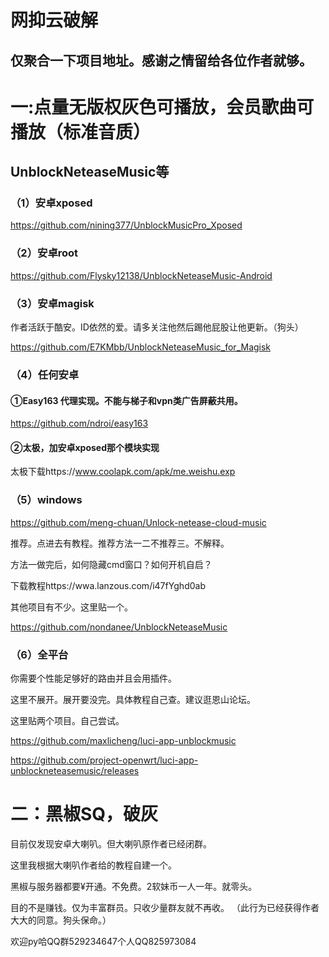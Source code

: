 
# 网抑云破解

## 仅聚合一下项目地址。感谢之情留给各位作者就够。


# 一:点量无版权灰色可播放，会员歌曲可播放（标准音质）


## UnblockNeteaseMusic等


### （1）安卓xposed

https://github.com/nining377/UnblockMusicPro_Xposed

### （2）安卓root

https://github.com/Flysky12138/UnblockNeteaseMusic-Android

### （3）安卓magisk

作者活跃于酷安。ID依然的爱。请多关注他然后踢他屁股让他更新。（狗头）

https://github.com/E7KMbb/UnblockNeteaseMusic_for_Magisk

### （4）任何安卓

#### ①Easy163  代理实现。不能与梯子和vpn类广告屏蔽共用。

https://github.com/ndroi/easy163

#### ②太极，加安卓xposed那个模块实现

太极下载https://www.coolapk.com/apk/me.weishu.exp



### （5）windows

https://github.com/meng-chuan/Unlock-netease-cloud-music

推荐。点进去有教程。推荐方法一二不推荐三。不解释。

方法一做完后，如何隐藏cmd窗口？如何开机自启？

下载教程https://wwa.lanzous.com/i47fYghd0ab

其他项目有不少。这里贴一个。

https://github.com/nondanee/UnblockNeteaseMusic



### （6）全平台

你需要个性能足够好的路由并且会用插件。

这里不展开。展开要没完。具体教程自己查。建议逛恩山论坛。

这里贴两个项目。自己尝试。

https://github.com/maxlicheng/luci-app-unblockmusic

https://github.com/project-openwrt/luci-app-unblockneteasemusic/releases




# 二：黑椒SQ，破灰

目前仅发现安卓大喇叭。但大喇叭原作者已经闭群。

这里我根据大喇叭作者给的教程自建一个。

黑椒与服务器都要¥开通。不免费。2软妹币一人一年。就零头。

目的不是赚钱。仅为丰富群员。只收少量群友就不再收。
（此行为已经获得作者大大的同意。狗头保命。）

欢迎py哈QQ群529234647个人QQ825973084





